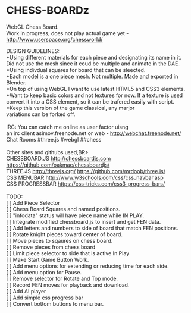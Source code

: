 # CHESS-BOARDz
WebGL Chess Board.
<BR>
Work in progress, does not play actual game yet - http://www.userspace.org/chessworld/

DESIGN GUIDELINES:<BR>
 *Using different materials for each piece and designating its name in it.<BR>
  Did not use the mesh since it coud be multiple and animate in the DAE.<BR>
  *Using indivdual squares for board that can be sleected.<BR>
 *Each model is a one piece mesh. Not multiple. Made and exported in Blender. <BR>
  *On top of using WebGL I want to use latest HTML5 and CSS3 elements.<BR>
  *Want to keep basic colors and not textures for now. If a texture is used<BR>
 convert it into a CSS element, so it can be trafered easily with script. <BR>
 *Keep this version of the game classical, any marjor <BR>
 variations can be forked off.<BR> 
<BR>
IRC:
You can catch me online as user factor uisng<BR>
an irc client asimov.freenode.net or web - http://webchat.freenode.net/ <BR>
Chat Rooms #three.js #webgl ##chess<BR>
<BR>
Other sites and githubs used,BR>
<BR>
  CHESSBOARD.JS  http://chessboardjs.com  https://github.com/oakmac/chessboardjs/ <BR>
  THREE.JS  http://threejs.org/  https://github.com/mrdoob/three.js/ <BR>
  CSS MENUBAR http://www.w3schools.com/css/css_navbar.asp <BR>
  CSS PROGRESSBAR https://css-tricks.com/css3-progress-bars/ <BR>
<BR>
TODO:<BR>
 [ ] Add Piece Selector <BR>
 [ ] Chess Board Squares and named positions.<BR>
 [ ] "infodata" status will have piece name while IN PLAY. <BR>
 [ ] Integrate modified chessboard.js to insert and get FEN data.<BR>
 [ ] Add letters and numbers to side of board that match FEN positions. <BR>
 [ ] Rotate knight pieces toward center of board.<BR>
 [ ] Move pieces to sqaures on chess board.<BR>
 [ ] Remove pieces from chess board<BR>
 [ ] Limit piece selector to side that is active In Play<BR>
 [ ] Make Start Game Button Work. <BR>
 [ ] Add menu options for extending or reducing time for each side. <BR>
 [ ] Add menu option for Pause.<BR>
 [ ] Remove selector for Rotate and Top mode. <BR>
 [ ] Record FEN moves for playback and download. <BR>
 [ ] Add AI player<BR>
 [ ] Add simple css progress bar<BR>
 [ ] Convert bottom buttons to menu bar. <BR>
